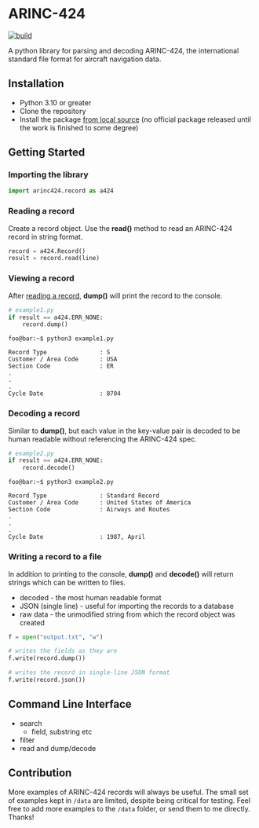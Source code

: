 # ARINC-424

[![build](https://github.com/jack-laverty/arinc424/actions/workflows/build.yml/badge.svg)](https://github.com/jack-laverty/arinc424/actions/workflows/build.yml)


A python library for parsing and decoding ARINC-424, the international standard file format for aircraft navigation data.

## Installation

* Python 3.10 or greater
* Clone the repository
* Install the package [from local source](https://packaging.python.org/en/latest/tutorials/installing-packages/#installing-from-a-local-src-tree) (no official package released until the work is finished to some degree)

## Getting Started

### Importing the library
```Python
import arinc424.record as a424
```

### Reading a record
Create a record object. Use the **read()** method to read an ARINC-424 record in string format.

```Python
record = a424.Record()
result = record.read(line)
```

### Viewing a record
After [reading a record](#reading-a-record), **dump()** will print the record to the console.

```Python
# example1.py
if result == a424.ERR_NONE:
    record.dump()
```

```console
foo@bar:~$ python3 example1.py

Record Type               : S
Customer / Area Code      : USA
Section Code              : ER
.
.
.
Cycle Date                : 8704
```

### Decoding a record
Similar to **dump()**, but each value in the key-value pair is decoded to be human readable without referencing the ARINC-424 spec.
```Python
# example2.py
if result == a424.ERR_NONE:
    record.decode()
```

```console
foo@bar:~$ python3 example2.py

Record Type               : Standard Record
Customer / Area Code      : United States of America
Section Code              : Airways and Routes
.
.
.
Cycle Date                : 1987, April
```

### Writing a record to a file

In addition to printing to the console, **dump()** and **decode()** will return strings which can
be written to files.

* decoded - the most human readable format
* JSON (single line) - useful for importing the records to a database
* raw data - the unmodified string from which the record object was created

```Python
f = open("output.txt", "w")

# writes the fields as they are
f.write(record.dump())

# writes the record in single-line JSON format
f.write(record.json())
```

## Command Line Interface

* search
  * field, substring etc
* filter
* read and dump/decode

## Contribution

More examples of ARINC-424 records will always be useful. The small set of examples kept in ```/data``` are limited, despite
being critical for testing. Feel free to add more examples to the ```/data``` folder, or send them to me directly. Thanks!
